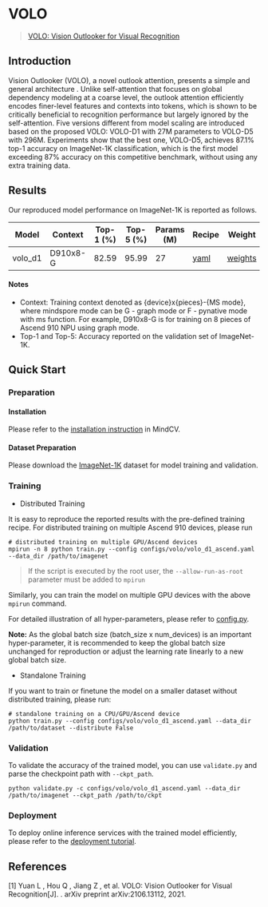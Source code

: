 # VOLO

> [VOLO: Vision Outlooker for Visual Recognition ](https://arxiv.org/abs/2106.13112)

##  Introduction

Vision Outlooker (VOLO),  a novel outlook attention, presents a simple and general architecture . Unlike self-attention that focuses on global dependency modeling at a coarse level, the outlook attention efficiently encodes finer-level features and contexts into tokens, which is shown to be critically beneficial to recognition performance but largely ignored by the self-attention. Five versions different from model scaling are introduced based on the proposed VOLO: VOLO-D1 with 27M parameters to VOLO-D5 with 296M. Experiments show that the best one, VOLO-D5, achieves 87.1% top-1 accuracy on ImageNet-1K classification, which is the first model exceeding 87% accuracy on this competitive benchmark, without using any extra training data.

## Results

Our reproduced model performance on ImageNet-1K is reported as follows.

<div align="center">

| Model           | Context   |  Top-1 (%)  |  Top-5 (%)  | Params (M) | Recipe                                                                                   | Weight                                                                            |
|-----------------|-----------|-------|------------|------------------------------------------------------------------------------------------|----------------------------------------------------------------------------------|----------------------------------------------------------------------------------|
| volo_d1 | D910x8-G | 82.59 | 95.99 | 27    | [yaml](https://github.com/mindspore-lab/mindcv/blob/main/configs/volo/volo_d1_ascend.yaml) | [weights](https://download.mindspore.cn/toolkits/mindcv/volo/volo_d1-c7efada9.ckpt) |

</div>

#### Notes
- Context: Training context denoted as {device}x{pieces}-{MS mode}, where mindspore mode can be G - graph mode or F - pynative mode with ms function. For example, D910x8-G is for training on 8 pieces of Ascend 910 NPU using graph mode.
- Top-1 and Top-5: Accuracy reported on the validation set of ImageNet-1K.


## Quick Start

### Preparation

#### Installation
Please refer to the [installation instruction](https://github.com/mindspore-lab/mindcv#installation) in MindCV.

#### Dataset Preparation
Please download the [ImageNet-1K](https://www.image-net.org/challenges/LSVRC/2012/index.php) dataset for model training and validation.

### Training

* Distributed Training

It is easy to reproduce the reported results with the pre-defined training recipe. For distributed training on multiple Ascend 910 devices, please run

```shell
# distributed training on multiple GPU/Ascend devices
mpirun -n 8 python train.py --config configs/volo/volo_d1_ascend.yaml --data_dir /path/to/imagenet
```

> If the script is executed by the root user, the `--allow-run-as-root` parameter must be added to `mpirun`

Similarly, you can train the model on multiple GPU devices with the above `mpirun` command.

For detailed illustration of all hyper-parameters, please refer to [config.py](https://github.com/mindspore-lab/mindcv/blob/main/config.py).

**Note:** As the global batch size (batch_size x num_devices) is an important hyper-parameter, it is recommended to keep the global batch size unchanged for reproduction or adjust the learning rate linearly to a new global batch size.

- Standalone Training

If you want to train or finetune the model on a smaller dataset without distributed training, please run:

```shell
# standalone training on a CPU/GPU/Ascend device
python train.py --config configs/volo/volo_d1_ascend.yaml --data_dir /path/to/dataset --distribute False
```

### Validation

To validate the accuracy of the trained model, you can use `validate.py` and parse the checkpoint path with `--ckpt_path`.

```shell
python validate.py -c configs/volo/volo_d1_ascend.yaml --data_dir /path/to/imagenet --ckpt_path /path/to/ckpt
```

### Deployment

To deploy online inference services with the trained model efficiently, please refer to the [deployment tutorial](https://github.com/mindspore-lab/mindcv/blob/main/tutorials/deployment.md).

## References

[1] Yuan L ,  Hou Q ,  Jiang Z , et al. VOLO: Vision Outlooker for Visual Recognition[J].  . arXiv preprint arXiv:2106.13112, 2021.

